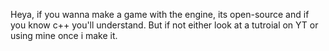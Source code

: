 Heya, if you wanna make a game with the engine, its open-source and if you know c++ you'll understand. But if not either look at a
tutroial on YT or using mine once i make it.
